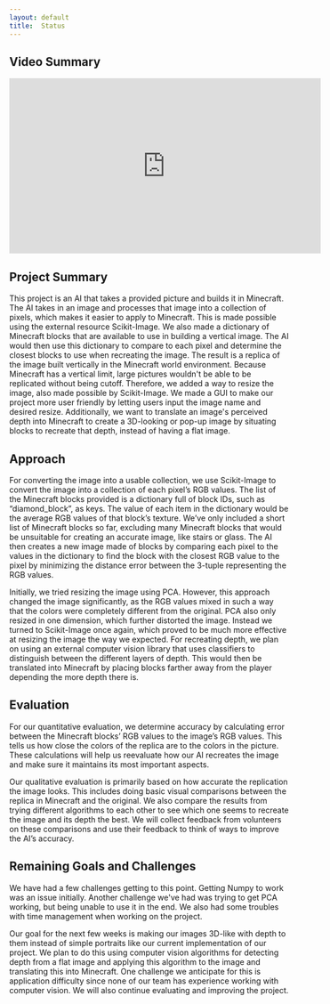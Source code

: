 ```yaml
---
layout:	default
title:	Status
---
```


## Video Summary
<iframe width="560" height="315" src="https://www.youtube.com/embed/ZhqGhHBmCaw" frameborder="0" allowfullscreen></iframe>

## Project Summary

This project is an AI that takes a provided picture and builds it in Minecraft. The AI takes in an image and processes that image into a collection of pixels, which makes it easier to apply to Minecraft. This is made possible using the external resource Scikit-Image. We also made a dictionary of Minecraft blocks that are available to use in building a vertical image. The AI would then use this dictionary to compare to each pixel and determine the closest blocks to use when recreating the image. The result is a replica of the image built vertically in the Minecraft world environment. Because Minecraft has a vertical limit, large pictures wouldn't be able to be replicated without being cutoff. Therefore, we added a way to resize the image, also made possible by Scikit-Image. We made a GUI to make our project more user friendly by letting users input the image name and desired resize. Additionally, we want to translate an image's perceived depth into Minecraft to create a 3D-looking or pop-up image by situating blocks to recreate that depth, instead of having a flat image.

## Approach
For converting the image into a usable collection, we use Scikit-Image to convert the image into a collection of each pixel’s RGB values. The list of the Minecraft blocks provided is a dictionary full of block IDs, such as “diamond_block”, as keys. The value of each item in the dictionary would be the average RGB values of that block’s texture. We’ve only included a short list of Minecraft blocks so far, excluding many Minecraft blocks that would be unsuitable for creating an accurate image, like stairs or glass. The AI then creates a new image made of blocks by comparing each pixel to the values in the dictionary to find the block with the closest RGB value to the pixel by minimizing the distance error between the 3-tuple representing the RGB values.

Initially, we tried resizing the image using PCA. However, this approach changed the image significantly, as the RGB values mixed in such a way that the colors were completely different from the original. PCA also only resized in one dimension, which further distorted the image. Instead we turned to Scikit-Image once again, which proved to be much more effective at resizing the image the way we expected. For recreating depth, we plan on using an external computer vision library that uses classifiers to distinguish between the different layers of depth. This would then be translated into Minecraft by placing blocks farther away from the player depending the more depth there is.

## Evaluation
For our quantitative evaluation, we determine accuracy by calculating error between the Minecraft blocks’ RGB values to the image’s RGB values. This tells us how close the colors of the replica are to the colors in the picture. These calculations will help us reevaluate how our AI recreates the image and make sure it maintains its most important aspects.

Our qualitative evaluation is primarily based on how accurate the replication the image looks. This includes doing basic visual comparisons between the replica in Minecraft and the original. We also compare the results from trying different algorithms to each other to see which one seems to recreate the image and its depth the best. We will collect feedback from volunteers on these comparisons and use their feedback to think of ways to improve the AI’s accuracy.


## Remaining Goals and Challenges
We have had a few challenges getting to this point. Getting Numpy to work was an issue initially. Another challenge we've had was trying to get PCA working, but being unable to use it in the end. We also had some troubles with time management when working on the project.

Our goal for the next few weeks is making our images 3D-like with depth to them instead of simple portraits like our current implementation of our project.  We plan to do this using computer vision algorithms for detecting depth from a flat image and applying this algorithm to the image and translating this into Minecraft. One challenge we anticipate for this is application difficulty since none of our team has experience working with computer vision. We will also continue evaluating and improving the project.